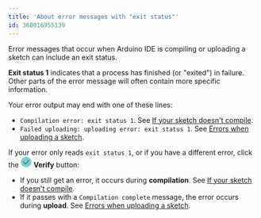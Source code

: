 ```yaml
---
title: 'About error messages with "exit status"'
id: 360016955139
---
```


Error messages that occur when Arduino IDE is compiling or uploading a sketch can include an exit status.

**Exit status 1** indicates that a process has finished (or "exited") in failure. Other parts of the error message will often contain more specific information.

Your error output may end with one of these lines:

* `Compilation error: exit status 1`. See [If your sketch doesn't compile](https://support.arduino.cc/hc/en-us/articles/4402764401554-Compilation-errors-when-uploading).
* `Failed uploading: uploading error: exit status 1`. See [Errors when uploading a sketch](https://support.arduino.cc/hc/en-us/articles/4403365313810-Errors-when-uploading-a-sketch).

If your error only reads `exit status 1`, or if you have a different error, click the ![Verify button](img/symbol_verify2.png) **Verify** button:

* If you still get an error, it occurs during **compilation**. See [If your sketch doesn't compile](https://support.arduino.cc/hc/en-us/articles/4402764401554-Compilation-errors-when-uploading).
* If it passes with a `Compilation complete` message, the error occurs during **upload**. See [Errors when uploading a sketch](https://support.arduino.cc/hc/en-us/articles/4403365313810-Errors-when-uploading-a-sketch).

